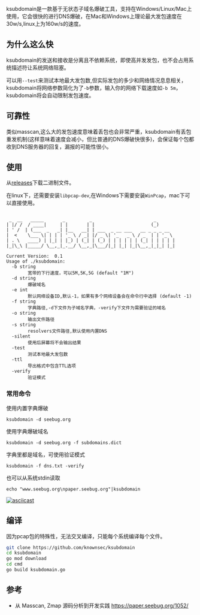ksubdomain是一款基于无状态子域名爆破工具，支持在Windows/Linux/Mac上使用，它会很快的进行DNS爆破，在Mac和Windows上理论最大发包速度在30w/s,linux上为160w/s的速度。
## 为什么这么快
ksubdomain的发送和接收是分离且不依赖系统，即使高并发发包，也不会占用系统描述符让系统网络阻塞。

可以用`--test`来测试本地最大发包数,但实际发包的多少和网络情况息息相关，ksubdomain将网络参数简化为了`-b`参数，输入你的网络下载速度如`-b 5m`，ksubdomain将会自动限制发包速度。
## 可靠性
类似masscan,这么大的发包速度意味着丢包也会非常严重，ksubdomain有丢包重发机制(这样意味着速度会减小，但比普通的DNS爆破快很多)，会保证每个包都收到DNS服务器的回复，漏报的可能性很小。

## 使用
从[releases](https://github.com/knownsec/ksubdomain/releases "releases")下载二进制文件。 

在linux下，还需要安装`libpcap-dev`,在Windows下需要安装`WinPcap`，mac下可以直接使用。
```

 _  __   _____       _         _                       _
| |/ /  / ____|     | |       | |                     (_)
| ' /  | (___  _   _| |__   __| | ___  _ __ ___   __ _ _ _ __
|  <    \___ \| | | | '_ \ / _| |/ _ \| '_   _ \ / _  | | '_ \
| . \   ____) | |_| | |_) | (_| | (_) | | | | | | (_| | | | | |
|_|\_\ |_____/ \__,_|_.__/ \__,_|\___/|_| |_| |_|\__,_|_|_| |_|

Current Version:  0.1
Usage of ./ksubdomain:
  -b string
        宽带的下行速度，可以5M,5K,5G (default "1M")
  -d string
        爆破域名
  -e int
        默认网络设备ID,默认-1，如果有多个网络设备会在命令行中选择 (default -1)
  -f string
        字典路径,-d下文件为子域名字典，-verify下文件为需要验证的域名
  -o string
        输出文件路径
  -s string
        resolvers文件路径,默认使用内置DNS
  -silent
        使用后屏幕将不会输出结果
  -test
        测试本地最大发包数
  -ttl
        导出格式中包含TTL选项
  -verify
        验证模式

```
### 常用命令
使用内置字典爆破
```
ksubdomain -d seebug.org
```
使用字典爆破域名
```
ksubdomain -d seebug.org -f subdomains.dict
```
字典里都是域名，可使用验证模式
```
ksubdomain -f dns.txt -verify
```
也可以从系统stdin读取
``` 
echo "www.seebug.org\npaper.seebug.org"|ksubdomain
```

[![asciicast](https://asciinema.org/a/fVNnDMOWy4MfB1P6MHTZD46iB.svg)](https://asciinema.org/a/fVNnDMOWy4MfB1P6MHTZD46iB)
## 编译
因为pcap包的特殊性，无法交叉编译，只能每个系统编译每个文件。
```bash
git clone https://github.com/knownsec/ksubdomain
cd ksubdomain
go mod download
cd cmd
go build ksubdomain.go
```
## 参考
- 从 Masscan, Zmap 源码分析到开发实践 <https://paper.seebug.org/1052/>